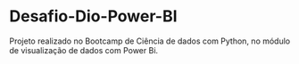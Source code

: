 # Desafio-Dio-Power-BI
Projeto realizado no Bootcamp de Ciência de dados com Python, no módulo de visualização de dados com Power Bi. 
